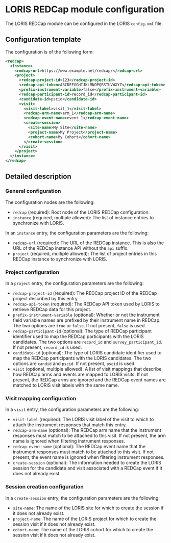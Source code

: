 # LORIS REDCap module configuration

The LORIS REDCap module can be configured in the LORIS `config.xml` file.

## Configuration template

The configuration is of the following form:

```xml
<redcap>
  <instance>
    <redcap-url>https://www.example.net/redcap/</redcap-url>
    <project>
      <redcap-project-id>123</redcap-project-id>
      <redcap-api-token>ABCDEFGGHIJKLMNOPQRSTUVWXYZ</redcap-api-token>
      <prefix-instrument-variable>false</prefix-instrument-variable>
      <redcap-participant-id>record_id</redcap-participant-id>
      <candidate-id>pscid</candidate-id>
      <visit>
        <visit-label>visit_1</visit-label>
        <redcap-arm-name>arm_1</redcap-arm-name>
        <redcap-event-name>event_1</redcap-event-name>
        <create-session>
          <site-name>My Site</site-name>
          <project-name>My Project</project-name>
          <cohort-name>My Cohort</cohort-name>
        </create-session>
      </visit>
    </project>
  </instance>
</redcap>
```

## Detailed description

### General configuration

The configuration nodes are the following:
- `redcap` (required): Root node of the LORIS REDCap configuration.
- `instance` (required, multiple allowed): The list of instance entries to synchronize with LORIS.

In an `instance` entry, the configuration parameters are the following:
- `redcap-url` (required): The URL of the REDCap instance. This is also the URL of the REDCap instance API without the `api` suffix.
- `project` (required, multiple allowed): The list of project entries in this REDCap instance to synchronize with LORIS.

### Project configuration

In a `project` entry, the configuration parameters are the following:
- `redcap-project-id` (required): The REDCap project ID of the REDCap project described by this entry.
- `redcap-api-token` (required): The REDCap API token used by LORIS to retrieve REDCap data for this project.
- `prefix-instrument-variable` (optional): Whether or not the instrument field variable names are prefixed by their instrument name in REDCap. The two options are `true` or `false`. If not present, `false` is used.
- `redcap-participant-id` (optional): The type of REDCap participant identifier used to map the REDCap participants with the LORIS candidates. The two options are `record_id` and `survey_participant_id`. If not present, `record_id` is used.
- `candidate-id` (optional): The type of LORIS candidate identifier used to map the REDCap participants with the LORIS candidates. The two options are `candid` and `pscid`. If not present, `pscid` is used.
- `visit` (optional, multiple allowed): A list of visit mappings that describe how REDCap arms and events are mapped to LORIS visits. If not present, the REDCap arms are ignored and the REDCap event names are matched to LORIS visit labels with the same name.

### Visit mapping configuration

In a `visit` entry, the configuration parameters are the following:
- `visit-label` (required): The LORIS visit label of the visit to which to attach the instrument responses that match this entry.
- `redcap-arm-name` (optional): The REDCap arm name that the instrument responses must match to be attached to this visit. If not present, the arm name is ignored when filtering instrument responses.
- `redcap-event-name` (optional): The REDCap event name that the instrument responses must match to be attached to this visit. If not present, the event name is ignored when filtering instrument responses.
- `create-session` (optional): The information needed to create the LORIS session for the candidate and visit associated with a REDCap event if it does not already exist.

###  Session creation configuration

In a `create-session` entry, the configuration parameters are the following:
- `site-name`: The name of the LORIS site for which to create the session if it does not already exist.
- `project-name`: The name of the LORIS project for which to create the session visit if it does not already exist.
- `cohort-name`: The name of the LORIS cohort for which to create the session visit if it does not already exist.
